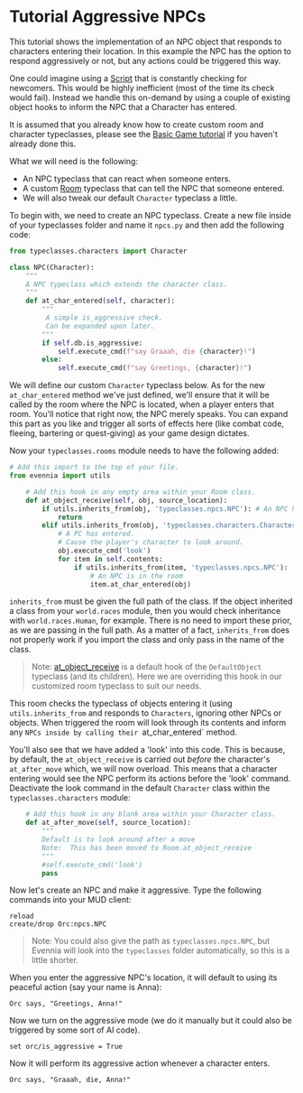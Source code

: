 # Tutorial Aggressive NPCs


This tutorial shows the implementation of an NPC object that responds to characters entering their
location. In this example the NPC has the option to respond aggressively or not, but any actions
could be triggered this way.

One could imagine using a [Script](Component/Scripts) that is constantly checking for newcomers. This would be
highly inefficient (most of the time its check would fail). Instead we handle this on-demand by
using a couple of existing object hooks to inform the NPC that a Character has entered.

It is assumed that you already know how to create custom room and character typeclasses, please see
the [Basic Game tutorial](Howto/StartingTutorial/Tutorial-for-basic-MUSH-like-game) if you haven't already done this.

What we will need is the following: 

- An NPC typeclass that can react when someone enters.
- A custom [Room](Component/Objects#rooms) typeclass that can tell the NPC that someone entered.
- We will also tweak our default `Character` typeclass a little. 

To begin with, we need to create an NPC typeclass. Create a new file inside of your typeclasses
folder and name it `npcs.py` and then add the following code:

```python
from typeclasses.characters import Character 

class NPC(Character):
    """
    A NPC typeclass which extends the character class.
    """
    def at_char_entered(self, character):
        """
         A simple is_aggressive check. 
         Can be expanded upon later.
        """       
        if self.db.is_aggressive:
            self.execute_cmd(f"say Graaah, die {character}!")
        else:
            self.execute_cmd(f"say Greetings, {character}!")
```

We will define our custom `Character` typeclass below. As for the new `at_char_entered` method we've
just defined, we'll ensure that it will be called by the room where the NPC is located, when a
player enters that room.  You'll notice that right now, the NPC merely speaks.  You can expand this
part as you like and trigger all sorts of effects here (like combat code, fleeing, bartering or
quest-giving) as your game design dictates.

Now your `typeclasses.rooms` module needs to have the following added:

```python
# Add this import to the top of your file.
from evennia import utils

    # Add this hook in any empty area within your Room class.
    def at_object_receive(self, obj, source_location):
        if utils.inherits_from(obj, 'typeclasses.npcs.NPC'): # An NPC has entered
            return
        elif utils.inherits_from(obj, 'typeclasses.characters.Character'): 
            # A PC has entered.
            # Cause the player's character to look around.
            obj.execute_cmd('look')
            for item in self.contents:
                if utils.inherits_from(item, 'typeclasses.npcs.NPC'): 
                    # An NPC is in the room
                    item.at_char_entered(obj)
```

`inherits_from` must be given the full path of the class. If the object inherited a class from your
`world.races` module, then you would check inheritance with `world.races.Human`, for example. There
is no need to import these prior, as we are passing in the full path. As a matter of a fact,
`inherits_from` does not properly work if you import the class and only pass in the name of the
class.

> Note:
[at_object_receive](https://github.com/evennia/evennia/blob/master/evennia/objects/objects.py#L1529)
is a default hook of the `DefaultObject` typeclass (and its children). Here we are overriding this
hook in our customized room typeclass to suit our needs.

This room checks the typeclass of objects entering it (using `utils.inherits_from` and responds to
`Characters`, ignoring other NPCs or objects.  When triggered the room will look through its
contents and inform any `NPCs inside by calling their `at_char_entered` method.

You'll also see that we have added a 'look' into this code. This is because, by default, the
`at_object_receive` is carried out *before* the character's `at_after_move` which, we will now
overload.  This means that a character entering would see the NPC perform its actions before the
'look' command. Deactivate the look command in the default `Character` class within the
`typeclasses.characters` module:

```python
    # Add this hook in any blank area within your Character class.
    def at_after_move(self, source_location):
        """
        Default is to look around after a move 
        Note:  This has been moved to Room.at_object_receive
        """
        #self.execute_cmd('look')
        pass
```

Now let's create an NPC and make it aggressive. Type the following commands into your MUD client:
```
reload
create/drop Orc:npcs.NPC
```

> Note: You could also give the path as `typeclasses.npcs.NPC`, but Evennia will look into the
`typeclasses` folder automatically, so this is a little shorter.

When you enter the aggressive NPC's location, it will default to using its peaceful action (say your
name is Anna):

```
Orc says, "Greetings, Anna!"
```

Now we turn on the aggressive mode (we do it manually but it could also be triggered by some sort of
AI code).

```
set orc/is_aggressive = True
```

Now it will perform its aggressive action whenever a character enters.

```
Orc says, "Graaah, die, Anna!"
```